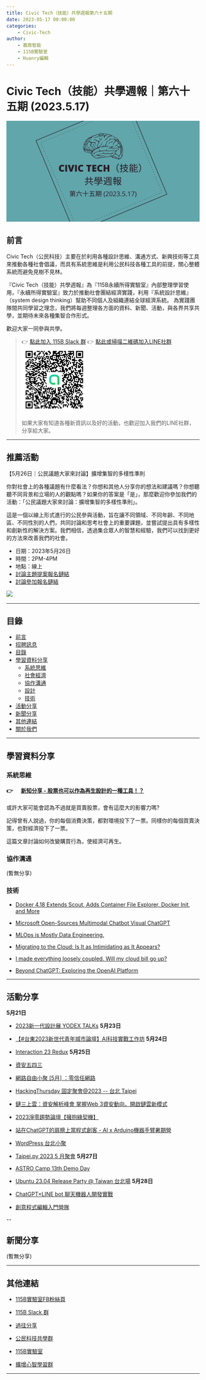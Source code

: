 ```yaml
---
title: Civic Tech（技能）共學週報第六十五期
date: 2023-05-17 00:00:00
categories:
	- Civic-Tech
author:
	- 嘉鼎智能
	- 115B實驗室
	- Huanry編輯
---
```

# Civic Tech（技能）共學週報｜第六十五期 (2023.5.17)

![Civic-Tech-65](/img/ct/65.png)

## 前言

Civic Tech（公民科技）主要在於利用各種設計思維、溝通方式、新興技術等工具來推動各種社會倡議，而具有系統思維是利用公民科技各種工具的前提，關心整體系統而避免見樹不見林。

『Civic Tech（技能）共學週報』為『115B永續所得實驗室』內部整理學習使用，『永續所得實驗室』致力於推動社會團結經濟實踐，利用『系統設計思維』（system design thinking）幫助不同個人及組織連結全球經濟系統。
為實踐團隊間共同學習之理念，我們將每週整理各方面的資料、新聞、活動，與各界共享共學，並期待未來各種集智合作形式。

歡迎大家一同參與共學。

>👉  [點此加入 115B Slack 群](https://bit.ly/Slack115b)
>👉  [點此或掃描二維碼加入LINE社群](https://line.me/ti/g2/Dj4AkbdDsY6o4D_CdDUB6Q)
>[![公民科技共學群](/img/產品共學群.jpg)](https://line.me/ti/g2/Dj4AkbdDsY6o4D_CdDUB6Q)
>
>如果大家有知道各種新資訊以及好的活動，也歡迎加入我們的LINE社群，分享給大家。

---
## 推薦活動

【5月26日｜公民議題大家來討論】擴增集智的多樣性準則

你對社會上的各種議題有什麼看法？你想和其他人分享你的想法和建議嗎？你想聽聽不同背景和立場的人的觀點嗎？如果你的答案是「是」，那麼歡迎你參加我們的活動：「公民議題大家來討論：擴增集智的多樣性準則」。

這是一個以線上形式進行的公民參與活動，旨在讓不同領域、不同年齡、不同地區、不同性別的人們，共同討論和思考社會上的重要課題，並嘗試提出具有多樣性和創新性的解決方案。我們相信，透過集合眾人的智慧和經驗，我們可以找到更好的方法來改善我們的社會。

- 日期：2023年5月26日
- 時間：2PM-4PM
- 地點：線上
- [討論主題提案報名鏈結](https://pse.is/4y9atm)
- [討論參加報名鏈結](https://pse.is/4wjfp7)

![](https://static.accupass.com/eventbanner/2305110920262705005380.jpg)

---
## 目錄
- [前言](#前言)
- [招聘訊息](#招聘訊息)
- [目錄](#目錄)
- [學習資料分享](#學習資料分享)
	- [系統思維](#系統思維)
	- [社會經濟](#社會經濟)
	- [協作溝通](#協作溝通)
	- [設計](#設計)
	- [技術](#技術)
- [活動分享](#活動分享)
- [新聞分享](#新聞分享)
- [其他連結](#其他連結)
- [關於我們](#關於我們)

---
## 學習資料分享
### 系統思維

####  👉 &emsp; [新知分享 - 股票也可以作為再生設計的一種工具！？](https://histock.tw/blog/magnific/87)

或許大家可能會認為不過就是買賣股票，會有這麼大的影響力嗎? 

記得曾有人說過，你的每個消費決策，都對環境投下了一票。同樣你的每個買賣決策，也對經濟投下了一票。

這篇文章討論如何改變購買行為，使經濟可再生。


### 協作溝通

(暫無分享)

### 技術

- [Docker 4.18 Extends Scout, Adds Container File Explorer, Docker Init, and More](https://www.infoq.com/news/2023/04/docker-4-18-released/)

- [Microsoft Open-Sources Multimodal Chatbot Visual ChatGPT](https://www.infoq.com/news/2023/04/microsoft-visual-chatgpt/)

- [MLOps is Mostly Data Engineering.](https://www.cpard.xyz/posts/mlops_is_mostly_data_engineering/)

- [Migrating to the Cloud: Is It as Intimidating as It Appears?](https://www.infoq.com/articles/migration-azure-cloud/)

- [I made everything loosely coupled. Will my cloud bill go up?](https://architectelevator.com/cloud/cloud-decoupling-cost/)

- [Beyond ChatGPT: Exploring the OpenAI Platform](https://thenewstack.io/beyond-chatgpt-exploring-the-openai-platform/)

---
## 活動分享

**5月21日**
- [2023新一代設計展 YODEX TALKs](https://www.accupass.com/event/2305030209092105116293)
**5月23日**
- [【#台東2023新世代青年城市論壇】AI科技實戰工作坊](https://www.accupass.com/event/2305120704016005974320)
**5月24日**
- [Interaction 23 Redux](https://ixda.kktix.cc/events/ixdatw-talk-23)
**5月25日**
- [資安五四三](https://csa.kktix.cc/events/202305-543)

- [網路自由小聚 [5月] ：零信任網路](https://ocftw.kktix.cc/events/internetfreedom-may2023)

- [HackingThursday 固定聚會@2023 -- 台北 Taipei](https://www.meetup.com/hackingthursday/events/293343496/)

- [鏈三上雲：資安解析峰會 掌握Web 3資安動向，開啟鏈雲新模式](https://www.accupass.com/event/2304120730519814020340)

- [2023淨零趨勢論壇【擁抱綠契機】](https://www.accupass.com/event/2304200401541832826578)

- [站在ChatGPT的肩膀上當程式創客 - AI x Arduino機器手臂暑期營](https://www.accupass.com/event/2305100357042705570110)

- [WordPress 台北小聚](https://www.meetup.com/taipei-wordpress/events/293274759/)

- [Taipei.py 2023 5 月聚會](https://www.meetup.com/taipei-py/events/293341056/)
**5月27日**
- [ASTRO Camp 13th Demo Day](https://www.accupass.com/event/2305041758189801670200)

- [Ubuntu 23.04 Release Party @ Taiwan 台北場](https://ubuntu-tw.kktix.cc/events/urptw2304-tp)
**5月28日**
- [ChatGPT×LINE bot 聊天機器人開發實戰](https://www.accupass.com/event/2304271250202094539839)

- [創意程式編輯入門營隊](https://www.accupass.com/event/2305080321035537530690)

--
## 新聞分享

(暫無分享)

---
## 其他連結

- [115B實驗室FB粉絲頁](https://www.facebook.com/%E6%B0%B8%E7%BA%8C%E6%89%80%E5%BE%97%E5%AF%A6%E9%A9%97%E5%AE%A4-102916798609139)

- [115B Slack 群](https://bit.ly/Slack115b)

- [過往分享](/categories/Civic-Tech)

- [公民科技共學群](https://line.me/ti/g2/Dj4AkbdDsY6o4D_CdDUB6Q?utm_source=invitation&utm_medium=link_copy&utm_campaign=default)

- [115B實驗室](https://line.me/ti/g2/asPFU-0w4o9MIRSBdb4gtg?utm_source=invitation&utm_medium=link_copy&utm_campaign=default)

- [擴增心智學習群](https://line.me/ti/g2/asPFU-0w4o9MIRSBdb4gtg?utm_source=invitation&utm_medium=link_copy&utm_campaign=default)

---